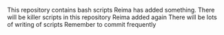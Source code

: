 This repository contains bash scripts
Reima has added something.
There will be killer scripts in this repository
Reima added again
There will be lots of writing of scripts
Remember to commit frequently